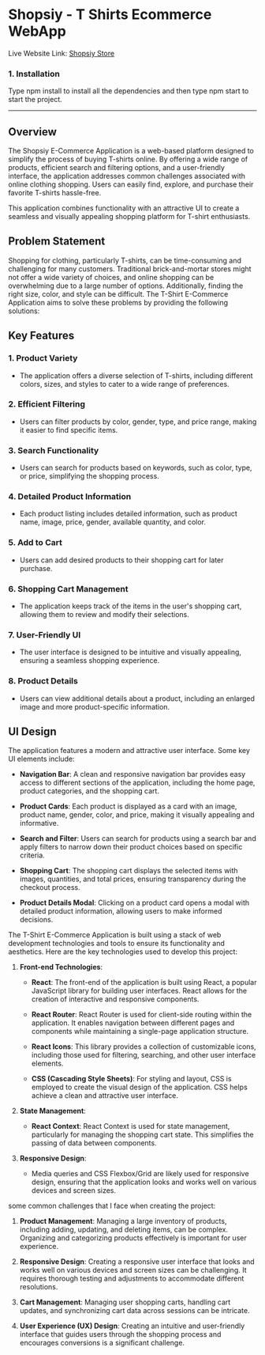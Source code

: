 # Shopsiy - T Shirts Ecommerce WebApp

Live Website Link: [Shopsiy Store](https://shopsiy-store.netlify.app/)

### 1. **Installation**

Type npm install to install all the dependencies and then type npm start to start the project.

---

## Overview

The Shopsiy E-Commerce Application is a web-based platform designed to simplify the process of buying T-shirts online. By offering a wide range of products, efficient search and filtering options, and a user-friendly interface, the application addresses common challenges associated with online clothing shopping. Users can easily find, explore, and purchase their favorite T-shirts hassle-free.

This application combines functionality with an attractive UI to create a seamless and visually appealing shopping platform for T-shirt enthusiasts.

## Problem Statement

Shopping for clothing, particularly T-shirts, can be time-consuming and challenging for many customers. Traditional brick-and-mortar stores might not offer a wide variety of choices, and online shopping can be overwhelming due to a large number of options. Additionally, finding the right size, color, and style can be difficult. The T-Shirt E-Commerce Application aims to solve these problems by providing the following solutions:

## Key Features

### 1. **Product Variety**
   - The application offers a diverse selection of T-shirts, including different colors, sizes, and styles to cater to a wide range of preferences.

### 2. **Efficient Filtering**
   - Users can filter products by color, gender, type, and price range, making it easier to find specific items.

### 3. **Search Functionality**
   - Users can search for products based on keywords, such as color, type, or price, simplifying the shopping process.

### 4. **Detailed Product Information**
   - Each product listing includes detailed information, such as product name, image, price, gender, available quantity, and color.

### 5. **Add to Cart**
   - Users can add desired products to their shopping cart for later purchase.

### 6. **Shopping Cart Management**
   - The application keeps track of the items in the user's shopping cart, allowing them to review and modify their selections.

### 7. **User-Friendly UI**
   - The user interface is designed to be intuitive and visually appealing, ensuring a seamless shopping experience.

### 8. **Product Details**
   - Users can view additional details about a product, including an enlarged image and more product-specific information.

## UI Design

The application features a modern and attractive user interface. Some key UI elements include:

- **Navigation Bar**: A clean and responsive navigation bar provides easy access to different sections of the application, including the home page, product categories, and the shopping cart.

- **Product Cards**: Each product is displayed as a card with an image, product name, gender, color, and price, making it visually appealing and informative.

- **Search and Filter**: Users can search for products using a search bar and apply filters to narrow down their product choices based on specific criteria.

- **Shopping Cart**: The shopping cart displays the selected items with images, quantities, and total prices, ensuring transparency during the checkout process.

- **Product Details Modal**: Clicking on a product card opens a modal with detailed product information, allowing users to make informed decisions.

The T-Shirt E-Commerce Application is built using a stack of web development technologies and tools to ensure its functionality and aesthetics. Here are the key technologies used to develop this project:

1. **Front-end Technologies**:
   - **React**: The front-end of the application is built using React, a popular JavaScript library for building user interfaces. React allows for the creation of interactive and responsive components.

   - **React Router**: React Router is used for client-side routing within the application. It enables navigation between different pages and components while maintaining a single-page application structure.

   - **React Icons**: This library provides a collection of customizable icons, including those used for filtering, searching, and other user interface elements.

   - **CSS (Cascading Style Sheets)**: For styling and layout, CSS is employed to create the visual design of the application. CSS helps achieve a clean and attractive user interface.

2. **State Management**:
   - **React Context**: React Context is used for state management, particularly for managing the shopping cart state. This simplifies the passing of data between components.

3. **Responsive Design**:
   - Media queries and CSS Flexbox/Grid are likely used for responsive design, ensuring that the application looks and works well on various devices and screen sizes.

some common challenges that I face when creating the project:

1. **Product Management**: Managing a large inventory of products, including adding, updating, and deleting items, can be complex. Organizing and categorizing products effectively is important for user experience.

2. **Responsive Design**: Creating a responsive user interface that looks and works well on various devices and screen sizes can be challenging. It requires thorough testing and adjustments to accommodate different resolutions.

3. **Cart Management**: Managing user shopping carts, handling cart updates, and synchronizing cart data across sessions can be intricate.

4. **User Experience (UX) Design**: Creating an intuitive and user-friendly interface that guides users through the shopping process and encourages conversions is a significant challenge.


